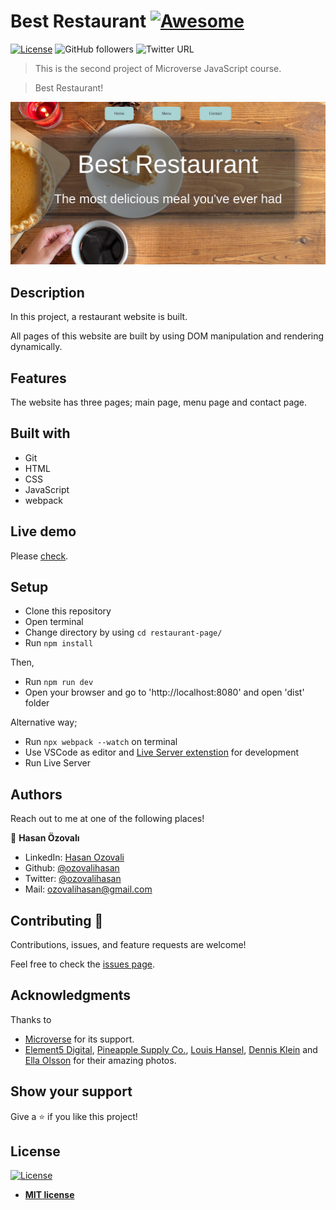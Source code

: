 # Best Restaurant [![Awesome](https://cdn.rawgit.com/sindresorhus/awesome/d7305f38d29fed78fa85652e3a63e154dd8e8829/media/badge.svg)](https://github.com/ozovalihasan/restaurant-page)

[![License](https://img.shields.io/badge/License-MIT-green.svg)]()
![GitHub followers](https://img.shields.io/github/followers/ozovalihasan?label=ozovalihasan&style=social)
![Twitter URL](https://img.shields.io/twitter/follow/ozovalihasan?label=Follow&style=social)

> This is the second project of Microverse JavaScript course.

> Best Restaurant!

![restaurant-page](./public/screenshot-project.jpg)

## Description

In this project, a restaurant website is built.

All pages of this website are built by using DOM manipulation and rendering dynamically.

## Features

The website has three pages; main page, menu page and contact page.

## Built with

- Git
- HTML
- CSS
- JavaScript
- webpack

## Live demo

Please [check](https://raw.githack.com/ozovalihasan/restaurant-page/main-parts/dist/index.html).

## Setup

- Clone this repository
- Open terminal
- Change directory by using `cd restaurant-page/`
- Run `npm install`

Then,

- Run `npm run dev`
- Open your browser and go to 'http://localhost:8080' and open 'dist' folder

Alternative way;

- Run `npx webpack --watch` on terminal
- Use VSCode as editor and [Live Server extenstion](https://marketplace.visualstudio.com/items?itemName=ritwickdey.LiveServer) for development
- Run Live Server

## Authors

Reach out to me at one of the following places!

👤 **Hasan Özovalı**

- LinkedIn: [Hasan Ozovali](https://www.linkedin.com/in/hasan-ozovali/)
- Github: [@ozovalihasan](https://github.com/ozovalihasan)
- Twitter: [@ozovalihasan](https://twitter.com/ozovalihasan)
- Mail: [ozovalihasan@gmail.com](ozovalihasan@gmail.com)

## Contributing 🤝

Contributions, issues, and feature requests are welcome!

Feel free to check the [issues page](https://github.com/ozovalihasan/restaurant-page/issues).

## Acknowledgments

Thanks to

- [Microverse](http://microverse.org/) for its support.
- [Element5 Digital](https://unsplash.com/@element5digital), [Pineapple Supply Co.](https://unsplash.com/@pineapple), [Louis Hansel](https://unsplash.com/@louishansel), [Dennis Klein](https://unsplash.com/@klein2) and [Ella Olsson](https://unsplash.com/@ellaolsson) for their amazing photos.

## Show your support

Give a ⭐️ if you like this project!

## License

[![License](http://img.shields.io/:license-mit-blue.svg?style=flat-square)](http://badges.mit-license.org)

- **[MIT license](http://opensource.org/licenses/mit-license.php)**
